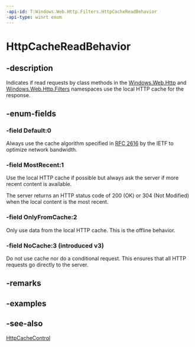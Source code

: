 ```yaml
---
-api-id: T:Windows.Web.Http.Filters.HttpCacheReadBehavior
-api-type: winrt enum
---
```


<!-- Enumeration syntax
public enum Windows.Web.Http.Filters.HttpCacheReadBehavior : int
-->

# HttpCacheReadBehavior

## -description
Indicates if read requests by class methods in the [Windows.Web.Http](../windows.web.http/windows_web_http.md) and [Windows.Web.Http.Filters](windows_web_http_filters.md) namespaces use the local HTTP cache for the response.

## -enum-fields
### -field Default:0
Always use the cache algorithm specified in [RFC 2616](http://go.microsoft.com/fwlink/p/?LinkID=241642) by the IETF to optimize network bandwidth.

### -field MostRecent:1
Use the local HTTP cache if possible but always ask the server if more recent content is available.

The server returns an HTTP status code of 200 (OK) or 304 (Not Modified) when the local content is the most recent.

### -field OnlyFromCache:2
Only use data from the local HTTP cache. This is the offline behavior.

### -field NoCache:3 (introduced v3)

Do not use cache nor do a conditional request. This ensures that all HTTP requests go directly to the server.


## -remarks

## -examples

## -see-also
[HttpCacheControl](httpcachecontrol.md)
